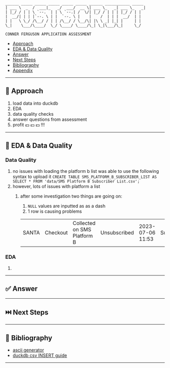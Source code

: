 

```
______ _____ _____ _____ _____ _____ ______ ___________ _____
| ___ \  _  /  ___|_   _/  ___/  __ \| ___ \_   _| ___ \_   _|
| |_/ / | | \ `--.  | | \ `--.| /  \/| |_/ / | | | |_/ / | |
|  __/| | | |`--. \ | |  `--. \ |    |    /  | | |  __/  | |
| |   \ \_/ /\__/ / | | /\__/ / \__/\| |\ \ _| |_| |     | |
\_|    \___/\____/  \_/ \____/ \____/\_| \_|\___/\_|     \_/

```

`CONNER FERGUSON APPLICATION ASSESSMENT`

- [Approach](#-approach)
- [EDA & Data Quality](#mag_right-eda--data-quality)
- [Answer](#white_check_mark-answer)
- [Next Steps](#next_track_button-next-steps)
- [Bibliography](#book-bibliography)
- [Appendix](#appendix)


---

## 🎯 Approach
1. load data into duckdb
1. EDA
1. data quality checks
1. answer questions from assessment
1. profit :dollar: :dollar: :dollar: !!!


---

## :mag_right: EDA & Data Quality

### Data Quality
1. no issues with loading the platform b list
was able to use the following syntax to upload it
`CREATE TABLE SMS_PLATFORM_B_SUBSCRIBER_LIST AS SELECT * FROM 'data/SMS Platform B Subscriber List.csv';`
1. however, lots of issues with platform a list
    1. after some investigation two things are going on:
        1. `NULL` values are inputted as as a dash
        1. 1 row is causing problems

         |       |          |                             |              |                  |            |   |
         | ----- | -------- | --------------------------- | ------------ | ---------------- | ---------- | - |
         | SANTA | Checkout | Collected on SMS Platform B | Unsubscribed | 2023-07-06 11:53 | Subscribed | - |


### EDA

1.




---

## :white_check_mark: Answer



---

## :next_track_button: Next Steps


---

## :book: Bibliography

- [ascii generator](https://patorjk.com/software/taag/#p=display&f=Doom&t=RAMP)
- [duckdb csv INSERT guide](https://duckdb.org/docs/data/csv/overview.html)

---
